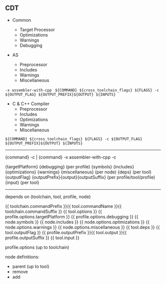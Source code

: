 
## CDT

- Common
  - Target Processor
  - Optimizations
  - Warnings
  - Debugging

- AS
  - Preprocessor
  - Includes
  - Warnings
  - Miscellaneous

`-x assembler-with-cpp `
`${COMMAND} ${cross_toolchain_flags} ${FLAGS} -c ${OUTPUT_FLAG} ${OUTPUT_PREFIX}${OUTPUT} ${INPUTS}`


- C & C++ Compiler
  - Preprocessor
  - Includes
  - Optimizations
  - Warnings
  - Miscellaneous

`${COMMAND} ${cross_toolchain_flags} ${FLAGS} -c ${OUTPUT_FLAG} ${OUTPUT_PREFIX}${OUTPUT} ${INPUTS}`

---

{command} -c | {command} -x assembler-with-cpp -c

{targetPlatform} {debugging} (per profile)
{symbols} {includes} {optimizations} {warnings} {miscellaneous} (per node)
{deps} (per tool)
{outputFlag} {outputPrefix}{output}{outputSuffix} (per profile/tool/profile)
{input} (per tool)

---

depends on (toolchain, tool, profile, node)

{{ toolchain.commandPrefix }}{{ tool.commandName }}{{ toolchain.commandSuffix }} {{ tool.options }}
{{ profile.options.targetPlatform }} {{ profile.options.debugging }}
{{ node.symbols }} {{ node.includes }} {{ node.options.optimizations }} {{ node.options.warnings }} {{ node.options.miscellaneous }}
{{ tool.deps }}
{{ tool.outputFlag }} {{ profile.outputPrefix }}{{ tool.output }}{{ profile.outputSuffix }}
{{ tool.input }}

profile.options (up to toolchain)

node definitions:
- parent (up to tool)
- remove
- add


